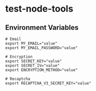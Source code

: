 # test-node-tools

## Environment Variables

```
# Email
export MY_EMAIL="value"
export MY_EMAIL_PASSWORD="value"

# Encryption
export SECRET_KEY="value"
export SECRET_IV="value"
export ENCRYPTION_METHOD="value"

# Recaptcha
export RECAPTCHA_V3_SECRET_KEY="value"
```
